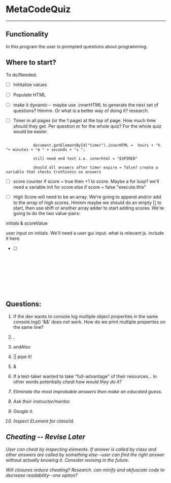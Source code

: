 # MetaCodeQuiz
---
## Functionality

In this program the user is prompted questions about programming.

## Where to start?

To do/Needed.

- [ ] Inititalize values

- [ ] Populate HTML

- [ ] make it dynamic-- maybe use .innerHTML to generate the next set of questions? Hmmm. Or what is a better way of doing it? research.

- [ ] Timer in all pages (or the 1 page) at the top of page. How much time should they get. Per question or for the whole quiz? For the whole quiz would be easier.

```

            document.getElementById("timer").innerHTML =  hours + "h "+ minutes + "m " + seconds + "s ";

            still need end text i.e. innerhtml = "EXPIRED"

            should all answers after timer expire = false? create a variable that checks truthiness on answers

``` 

- [ ] score counter
if score = true then +1 to score. Maybe a for loop? we'll need a variable init for score
else if score = false "execute.this"

- [ ] High Score will need to be an array. We're going to append and/or add to the array of high scores. Hmmm maybe we should do an empty [] to start, then use shift or another array adder to start adding scores. We're going to do the two value-pairs:

initials & scoreValue

user input on initials. We'll need a user gui input. what is relevant js. include it here. 

- [ ] ~~~Develop at least 4 options to pick from on each question. math.floor(math.random +1)   ????? we'll need a plus 1 and make it a range of 4 options. Does that mean 0-3 so that we have 4 total indexes? hmmmm. or 1-4 doesn't really matter~~









## Questions: 

1. If the dev wants to console log multiple object properties in the same console.log() '&&' does not work. How do we print multiple properties on the same line?

1. ,
2. andAlso
3. || pipe it!
4. &



4. If a test-taker wanted to take "full-advantage" of their resources... In other words potentially <i>cheat<i> how would they do it?

1. Eliminate the most improbable answers then make an educated guess.
2. Ask their instructor/mentor.
3. Google it.
4. Inspect ELement for class/id.
## Cheating -- Revise Later

User can cheat by inspecting elements. If answer is called by class and other answers are called by something else--user can find the right answer without actually knowing it. Consider revising in the future.

Will closures reduce cheating? Research. can minify and obfuscate code to decrease readability--one option?

